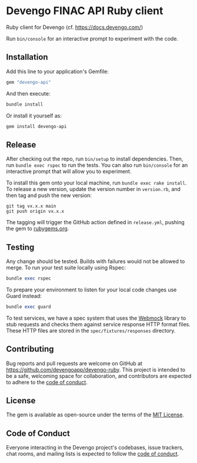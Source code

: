 # Devengo FINAC API Ruby client

[//]: # ([![ci]&#40;https://github.com/Nachooc5/devengo-ruby/actions/workflows/ci.yml/badge.svg?branch=main&#41;]&#40;https://github.com/Nachooc5/devengo-ruby/actions/workflows/ci.yml&#41;)

[//]: # ([![Gem Version]&#40;https://badge.fury.io/rb/git.svg&#41;]&#40;https://badge.fury.io/rb/git&#41;)

[//]: # ([![Depfu]&#40;https://badges.depfu.com/badges/53d67659d6a6d681e7513c94fd84e5ed/count.svg&#41;]&#40;https://depfu.com/repos/github/Nachooc5/devengo-ruby?project_id=37874&#41;)

Ruby client for Devengo (cf. <https://docs.devengo.com/>)

Run `bin/console` for an interactive prompt to experiment with the code.

## Installation

Add this line to your application's Gemfile:

```ruby
gem "devengo-api"
```

And then execute:

```sh
bundle install
```

Or install it yourself as:

```sh
gem install devengo-api
```

## Release

After checking out the repo, run `bin/setup` to install dependencies. Then, run `bundle exec rspec` to run the tests. You can also run `bin/console` for an interactive prompt that will allow you to experiment.

To install this gem onto your local machine, run `bundle exec rake install`. To release a new version, update the version number in `version.rb`, and then tag and push the new version:

```git
git tag vx.x.x main
git push origin vx.x.x
```

The tagging will trigger the GitHub action defined in `release.yml`, pushing the gem to [rubygems.org](https://rubygems.org).

## Testing

Any change should be tested. Builds with failures would not be allowed to merge.
To run your test suite locally using Rspec:

```ruby
bundle exec rspec
```

To prepare your environment to listen for your local code changes use Guard instead:

```ruby
bundle exec guard
```

To test services, we have a spec system that uses the [Webmock](https://github.com/bblimke/webmock) library to stub requests and checks them against service response HTTP format files.
These HTTP files are stored in the `spec/fixtures/responses` directory.

## Contributing

Bug reports and pull requests are welcome on GitHub at <https://github.com/devengoapp/devengo-ruby>. This project is intended to be a safe, welcoming space for collaboration, and contributors are expected to adhere to the [code of conduct](https://github.com/devengoapp/devengo-ruby/blob/main/CODE_OF_CONDUCT.md).

## License

The gem is available as open-source under the terms of the [MIT License](https://opensource.org/licenses/MIT).

## Code of Conduct

Everyone interacting in the Devengo project's codebases, issue trackers, chat rooms, and mailing lists is expected to follow the [code of conduct](https://github.com/devengoapp/devengo-ruby/blob/main/CODE_OF_CONDUCT.md).

